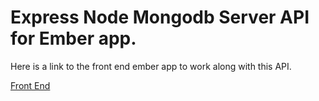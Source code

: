 # Express Node Mongodb Server API for Ember app. 

Here is a link to the front end ember app to work along with
this API. 

[Front End](../../../meen-app1/blob/master/README.md)